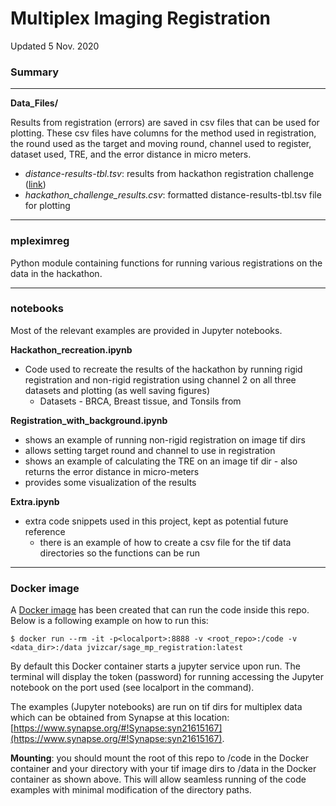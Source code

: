 # Multiplex Imaging Registration
Updated 5 Nov. 2020

### Summary

---
**Data_Files/**

Results from registration (errors) are saved in csv files that can be used for plotting. These csv files have columns
for the method used in registration, the round used as the target and moving round, channel used to register, dataset 
used, TRE, and the error distance in micro meters.
* *distance-results-tbl.tsv*: results from hackathon registration challenge ([link](https://github.com/IAWG-CSBC-PSON/registration-challenge/blob/master/distance-results-tbl.tsv))
* *hackathon_challenge_results.csv*: formatted distance-results-tbl.tsv file for plotting

---
### mpleximreg

Python module containing functions for running various registrations on the data in the hackathon.

---
### notebooks

Most of the relevant examples are provided in Jupyter notebooks.

**Hackathon_recreation.ipynb**
* Code used to recreate the results of the hackathon by running rigid registration and non-rigid registration using 
channel 2 on all three datasets and plotting (as well saving figures)
    * Datasets - BRCA, Breast tissue, and Tonsils from 

**Registration_with_background.ipynb**
* shows an example of running non-rigid registration on image tif dirs
* allows setting target round and channel to use in registration
* shows an example of calculating the TRE on an image tif dir - also returns the error distance in micro-meters
* provides some visualization of the results

**Extra.ipynb**
* extra code snippets used in this project, kept as potential future reference
    * there is an example of how to create a csv file for the tif data directories so the functions can be run
---
### Docker image

A [Docker image](https://hub.docker.com/repository/docker/jvizcar/sage_mp_registration) has been created that can run 
the code inside this repo. Below is a following example on how to run this:

```angular2
$ docker run --rm -it -p<localport>:8888 -v <root_repo>:/code -v <data_dir>:/data jvizcar/sage_mp_registration:latest
```

By default this Docker container starts a jupyter service upon run. The terminal will display the token (password) for
running accessing the Jupyter notebook on the port used (see localport in the command). 

The examples (Jupyter notebooks) are run on tif dirs for multiplex data which can be obtained from Synapse at this
location: [https://www.synapse.org/#!Synapse:syn21615167](https://www.synapse.org/#!Synapse:syn21615167). 

**Mounting**: you should mount the root of this repo to /code in the Docker container and your directory with your tif
image dirs to /data in the Docker container as shown above. This will allow seamless running of the code examples with
minimal modification of the directory paths.

